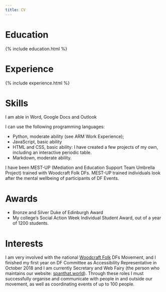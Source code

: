 ```yaml
---
title: CV
---
```


# Education

{% include education.html %}

# Experience

{% include experience.html %}

# Skills

I am able in Word, Google Docs and Outlook

I can use the following programming languages:
* Python, moderate ability (see ARM Work Experience);
* JavaScript, basic ability
* HTML and CSS, basic ability: I have created a few projects of my own, including  an interactive periodic table.
* Markdown, moderate ability.

I have been MEST-UP (Mediation and  Education Support Team Umbrella Project) trained with Woodcraft Folk DFs. MEST-UP trained individuals look after the mental wellbeing of participants of DF Events.

# Awards

* Bronze and Silver  Duke of Edinburgh Award
* My college’s Social Action Week Individual Student Award, out of a year of 1200 students.

# Interests

I am very involved with the national [Woodcraft Folk](https://woodcraft.org.uk/) DFs Movement, and I finished  my first year on DF Committee as Accessibility Representative in October 2018  and I am currently  Secretary and  Web Fairy (the person who maintains our website: [spanthat.world](http://spanthat.world)). Through these roles I must successfully organise and communicate with people in and outside our movement, as well as coordinating events of up to 100 people.
